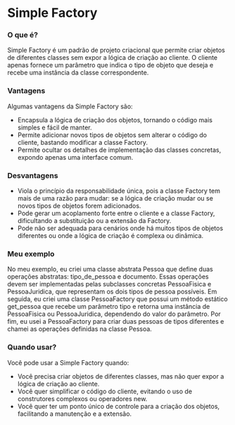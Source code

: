 # Simple Factory

### O que é?
Simple Factory é um padrão de projeto criacional que permite criar objetos de diferentes classes sem expor a lógica de criação ao cliente. O cliente apenas fornece um parâmetro que indica o tipo de objeto que deseja e recebe uma instância da classe correspondente.

### Vantagens
Algumas vantagens da Simple Factory são:

- Encapsula a lógica de criação dos objetos, tornando o código mais simples e fácil de manter.
- Permite adicionar novos tipos de objetos sem alterar o código do cliente, bastando modificar a classe Factory.
- Permite ocultar os detalhes de implementação das classes concretas, expondo apenas uma interface comum.

### Desvantagens
- Viola o princípio da responsabilidade única, pois a classe Factory tem mais de uma razão para mudar: se a lógica de criação mudar ou se novos tipos de objetos forem adicionados.
- Pode gerar um acoplamento forte entre o cliente e a classe Factory, dificultando a substituição ou a extensão da Factory.
- Pode não ser adequada para cenários onde há muitos tipos de objetos diferentes ou onde a lógica de criação é complexa ou dinâmica.

### Meu exemplo
No meu exemplo, eu criei uma classe abstrata Pessoa que define duas operações abstratas: tipo_de_pessoa e documento. Essas operações devem ser implementadas pelas subclasses concretas PessoaFisica e PessoaJuridica, que representam os dois tipos de pessoa possíveis. Em seguida, eu criei uma classe PessoaFactory que possui um método estático get_pessoa que recebe um parâmetro tipo e retorna uma instância de PessoaFisica ou PessoaJuridica, dependendo do valor do parâmetro. Por fim, eu usei a PessoaFactory para criar duas pessoas de tipos diferentes e chamei as operações definidas na classe Pessoa.

### Quando usar?
Você pode usar a Simple Factory quando:

- Você precisa criar objetos de diferentes classes, mas não quer expor a lógica de criação ao cliente.
- Você quer simplificar o código do cliente, evitando o uso de construtores complexos ou operadores new.
- Você quer ter um ponto único de controle para a criação dos objetos, facilitando a manutenção e a extensão.